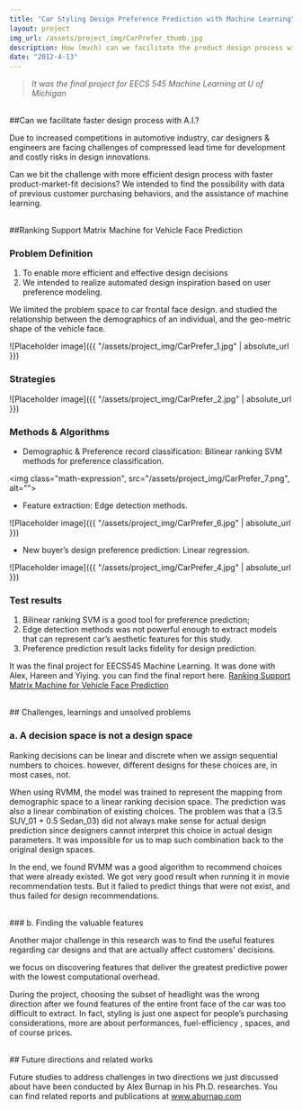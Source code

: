 ```yaml
---
title: "Car Styling Design Preference Prediction with Machine Learning"
layout: project
img_url: /assets/project_img/CarPrefer_thumb.jpg
description: How (much) can we facilitate the product design process with customer preference data?
date: "2012-4-13"
---
```



> _It was the final project for EECS 545 Machine Learning at U of Michigan_

<br>
##Can we facilitate faster design process with A.I.?

Due to increased competitions in automotive industry, car designers & engineers are facing challenges of compressed lead time for development and costly risks in design innovations. 

Can we bit the challenge with more efficient design process with faster product-market-fit decisions? We intended to find the possibility with data of previous customer purchasing behaviors, and the assistance of machine learning.

<br>
##Ranking Support Matrix Machine for Vehicle Face Prediction


### Problem Definition

1. To enable more efficient and effective design decisions
2. We intended to realize automated design inspiration based on user preference modeling.


We limited the problem space to car frontal face design. and studied the relationship between the demographics of an individual, and the geo-metric shape of the vehicle face.

![Placeholder image]({{ "/assets/project_img/CarPrefer_1.jpg" | absolute_url }})


### Strategies

![Placeholder image]({{ "/assets/project_img/CarPrefer_2.jpg" | absolute_url }})


### Methods & Algorithms

* Demographic & Preference record classification: Bilinear ranking SVM methods for preference classification.

<img class="math-expression", src="/assets/project_img/CarPrefer_7.png", alt=""></img>

* Feature extraction: Edge detection methods.

![Placeholder image]({{ "/assets/project_img/CarPrefer_6.jpg" | absolute_url }})


* New buyer’s design preference prediction: Linear regression.

![Placeholder image]({{ "/assets/project_img/CarPrefer_4.jpg" | absolute_url }})


### Test results

1. Bilinear ranking SVM is a good tool for preference prediction;
2. Edge detection methods was not powerful enough to extract models that can represent car’s aesthetic features for this study.
3. Preference prediction result lacks fidelity for design prediction.

It was the final project for EECS545 Machine Learning. It was done with Alex, Hareen and Yiying. you can find the final report here.
[Ranking Support Matrix Machine for Vehicle Face Prediction](https://www.dropbox.com/s/ci3gtvnqnju323t/EECS545_Burnap_Kancharla_Shen_Zhu_Final_Report.pdf?dl=0)

<br>
## Challenges, learnings and unsolved problems

### a. A decision space is not a design space

Ranking decisions can be linear and discrete when we assign sequential numbers to choices. however, different designs for these choices are, in most cases, not. 

When using RVMM, the model was trained to represent the mapping from demographic space to a linear ranking decision space. The prediction was also a linear combination of existing choices. The problem was that a (3.5 SUV_01 + 0.5 Sedan_03) did not always make sense for actual design prediction since designers cannot interpret this choice in actual design parameters. It was impossible for us to map such combination back to the original design spaces.

In the end, we found RVMM was a good algorithm to recommend choices that were already existed. We got very good result when running it in movie recommendation tests. But it failed to predict things that were not exist, and thus failed for design recommendations.

<br>
### b. Finding the valuable features

Another major challenge in this research was to find the useful features regarding car designs and that are actually affect customers' decisions. 

we focus on discovering features that deliver the greatest predictive power with the lowest computational overhead.

During the project, choosing the subset of headlight was the wrong direction after we found features of the entire front face of the car was too difficult to extract. In fact, styling is just one aspect for people’s purchasing considerations, more are about performances, fuel-efficiency , spaces, and of course prices.

<br>
## Future directions and related works

Future studies to address challenges in two directions we just discussed about have been conducted by Alex Burnap in his Ph.D. researches. You can find related reports and publications at 
<a href="http://www.aburnap.com/" target="blank">www.aburnap.com</a>



